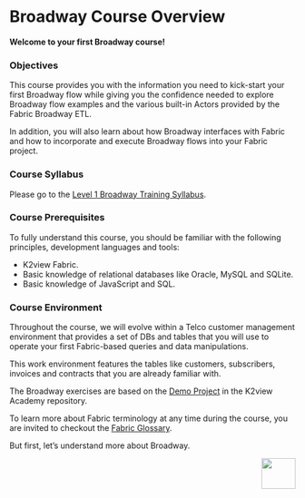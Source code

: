 # Broadway Course Overview

**Welcome to your first Broadway course!**   



### Objectives

This course provides you with the information you need to kick-start your first Broadway flow while giving you the confidence needed to explore Broadway flow examples and the various built-in Actors provided by the Fabric Broadway ETL. 

In addition, you will also learn about how Broadway interfaces with Fabric and how to incorporate and execute Broadway flows into your Fabric project.

### Course Syllabus

Please go to the [Level 1 Broadway Training Syllabus](02_broadway_training_syllabus.md).



### Course Prerequisites 

To fully understand this course, you should be familiar with the following principles, development languages and tools:

* K2view Fabric.
* Basic knowledge of relational databases like Oracle, MySQL and SQLite.
* Basic knowledge of JavaScript and SQL.

### Course Environment

Throughout the course, we will evolve within a Telco customer management environment that provides a set of DBs and tables that you will use to operate your first Fabric-based queries and data manipulations. 

This work environment features the tables  like customers, subscribers, invoices and contracts that you are already familiar with. 

The Broadway exercises are based on the [Demo Project](/articles/demo_project) in the K2view Academy repository.


To learn more about Fabric terminology at any time during the course, you are invited to checkout the [Fabric Glossary](/articles/01_fabric_overview/02_fabric_glossary.md).


But first, let’s understand more about Broadway.

[<img align="right" width="60" height="54" src="/articles/images/Next.png">](03_broadway_overview.md)


